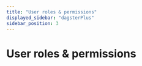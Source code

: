 ```yaml
---
title: "User roles & permissions"
displayed_sidebar: "dagsterPlus"
sidebar_position: 3
---
```


# User roles & permissions
